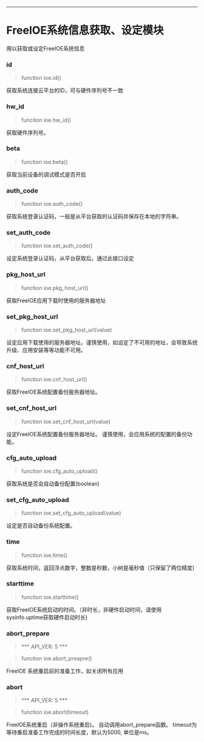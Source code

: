 
----

# FreeIOE系统信息获取、设定模块

用以获取或设定FreeIOE系统信息


### id
> function ioe.id()

获取系统连接云平台的ID，可与硬件序列号不一致


### hw_id
> funciton ioe.hw_id()

获取硬件序列号。


### beta
> function ioe.beta()

获取当前设备的调试模式是否开启


### auth_code
> function ioe.auth_code()

获取系统登录认证码，一般是从平台获取的认证码并保存在本地的字符串。

### set_auth_code
> function ioe.set_auth_code()

设定系统登录认证码，从平台获取后，通过此接口设定

### pkg_host_url
> function ioe.pkg_host_url()

获取FreeIOE应用下载时使用的服务器地址

### set_pkg_host_url
> function ioe.set_pkg_host_url(value)

设定应用下载使用的服务器地址。谨慎使用，如设定了不可用的地址，会导致系统升级、应用安装等等功能不可用。

### cnf_host_url
> function ioe.cnf_host_url()

获取FreeIOE系统配置备份服务器地址。

### set_cnf_host_url
> function ioe.set_cnf_host_url(value)

设定FreeIOE系统配置备份服务器地址。 谨慎使用，会应用系统的配置的备份功能。

### cfg_auto_upload
> function ioe.cfg_auto_upload()

获取系统是否会自动备份配置(boolean)

### set_cfg_auto_upload
> function ioe.set_cfg_auto_upload(value)

设定是否自动备份系统配置。


### time
> function ioe.time()

获取系统时间，返回浮点数字，整数是秒数，小树是毫秒值（只保留了两位精度)

### starttime
> function ioe.starttime()

获取FreeIOE系统启动的时间。（非时长，非硬件启动时间，请使用sysinfo.uptime获取硬件启动时长)


### abort_prepare

> *** API_VER: 5 ***

> function ioe.abort_preapre()

FreeIOE 系统重启前的准备工作，如关闭所有应用


### abort

> *** API_VER: 5 ***

> function ioe.abort(timeout)

FreeIOE系统重启（非操作系统重启)。 自动调用abort_prepare函数。 timeout为等待重启准备工作完成的时间长度，默认为5000, 单位是ms。
